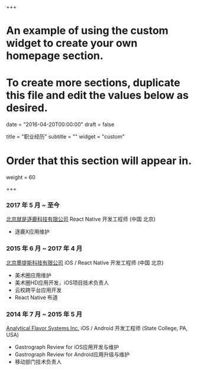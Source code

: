+++
# An example of using the custom widget to create your own homepage section.
# To create more sections, duplicate this file and edit the values below as desired.

date = "2016-04-20T00:00:00"
draft = false

title = "职业经历"
subtitle = ""
widget = "custom"

# Order that this section will appear in.
weight = 60

+++

### 2017 年 5 月 ~ 至今

[北京就是逐鹿科技有限公司](https://www.zhulux.com/) React Native 开发工程师 (中国 北京)

- 逐鹿X应用维护

### 2015 年 6 月 ~ 2017 年 4 月

[北京墨提斯科技有限公司](http://web.meishuquan.net/) iOS / React Native 开发工程师 (中国 北京)

- 美术圈应用维护
- 美术圈HD应用开发，iOS项目技术负责人
- 云校跨平台应用开发
- React Native 布道

### 2014 年 7 月 ~ 2015 年 5 月

[Analytical Flavor Systems Inc.](https://gastrograph.com/) iOS / Android 开发工程师 (State College, PA, USA)

- Gastrograph Review for iOS应用开发与维护
- Gastrograph Review for Android应用升级与维护
- 移动部门技术负责人
